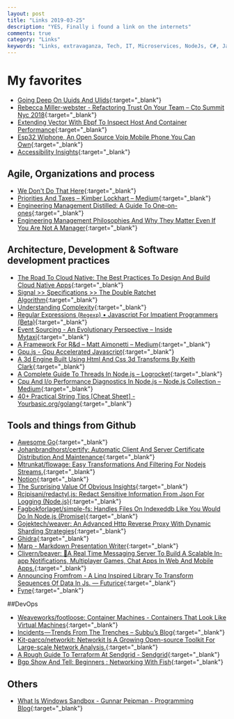 ```yaml
---
layout: post
title: "Links 2019-03-25"
description: "YES, Finally i found a link on the internets"
comments: true
category: "Links"
keywords: "Links, extravaganza, Tech, IT, Microservices, NodeJs, C#, Javascript, Solution architecture"
---
```

<!-- markdownlint-disable MD033 MD020-->

# My favorites

* [Going Deep On Uuids And Ulids](https://blog.honeybadger.io/uuids-and-ulids/){:target="_blank"}
* [Rebecca Miller-webster - Refactoring Trust On Your Team – Cto Summit Nyc 2018](https://www.rebeccamiller-webster.com/2019/01/refactoring-trust-on-your-team-cto-summit-nyc-2018/){:target="_blank"}
* [Extending Vector With Ebpf To Inspect Host And Container Performance](https://medium.com/netflix-techblog/extending-vector-with-ebpf-to-inspect-host-and-container-performance-5da3af4c584b){:target="_blank"}
* [Esp32 Wiphone, An Open Source Voip Mobile Phone You Can Own](http://a.wiphone.io/){:target="_blank"}
* [Accessibility Insights](https://accessibilityinsights.io/en/){:target="_blank"}

## Agile, Organizations and process

* [We Don't Do That Here](http://www.thagomizer.com/blog/2017/09/29/we-don-t-do-that-here.html){:target="_blank"}
* [Priorities And Taxes – Kimber Lockhart – Medium](https://medium.com/@kimber_lockhart/priorities-and-taxes-7f8726cff868){:target="_blank"}
* [Engineering Management Distilled: A Guide To One-on-ones](https://medium.com/@chris.g.chiu/engineering-management-distilled-a-guide-to-one-on-ones-5b6cceb095b7?sk=0e37825f7aa1aba10e79cd926da24cb6){:target="_blank"}
* [Engineering Management Philosophies And Why They Matter Even If You Are Not A Manager](https://medium.com/square-corner-blog/engineering-management-philosophies-and-why-they-matter-even-if-you-are-not-a-manager-254561cbeea1){:target="_blank"}

## Architecture, Development & Software development practices

* [The Road To Cloud Native: The Best Practices To Design And Build Cloud Native Apps](https://medium.com/devopslinks/approaching-cloud-native-2903a253b8f9){:target="_blank"}
* [Signal >> Specifications >> The Double Ratchet Algorithm](https://signal.org/docs/specifications/doubleratchet/){:target="_blank"}
* [Understanding Complexity](https://www.range.co/blog/understanding-complexity){:target="_blank"}
* [Regular Expressions (`Regexp`) • Javascript For Impatient Programmers (Beta)](http://exploringjs.com/impatient-js/ch_regular-expressions.html){:target="_blank"}
* [Event Sourcing - An Evolutionary Perspective – Inside Mytaxi](https://inside.mytaxi.com/event-sourcing-an-evolutionary-perspective-31e7387aa6f1){:target="_blank"}
* [A Framework For R&d – Matt Aimonetti – Medium](https://medium.com/@mattetti/a-framework-for-r-d-6aaaf8c05841){:target="_blank"}
* [Gpu.js - Gpu Accelerated Javascript](http://gpu.rocks/){:target="_blank"}
* [A 3d Engine Built Using Html And Css 3d Transforms By Keith Clark](https://keithclark.co.uk/labs/css-fps/){:target="_blank"}
* [A Complete Guide To Threads In Node.js – Logrocket](https://blog.logrocket.com/a-complete-guide-to-threads-in-node-js-4fa3898fe74f){:target="_blank"}
* [Cpu And I/o Performance Diagnostics In Node.js – Node.js Collection – Medium](https://medium.com/the-node-js-collection/cpu-and-i-o-performance-diagnostics-in-node-js-e513ba433c39){:target="_blank"}
* [40+ Practical String Tips [Cheat Sheet] - Yourbasic.org/golang](https://yourbasic.org/golang/string-functions-reference-cheat-sheet/){:target="_blank"}


## Tools and things from Github

* [Awesome Go](https://awesome-go.com/){:target="_blank"}
* [Johanbrandhorst/certify: Automatic Client And Server Certificate Distribution And Maintenance](https://github.com/johanbrandhorst/certify){:target="_blank"}
* [Mtrunkat/flowage: Easy Transformations And Filtering For Nodejs Streams.](https://github.com/mtrunkat/flowage){:target="_blank"}
* [Notion](https://www.notionjs.com/){:target="_blank"}
* [The Surprising Value Of Obvious Insights](https://sloanreview.mit.edu/article/the-surprising-value-of-obvious-insights/?__s=wakwmyepmhismx8ehtnp){:target="_blank"}
* [Rcjpisani/redactyl.js: Redact Sensitive Information From Json For Logging (Node.js)](https://github.com/rcjpisani/redactyl.js){:target="_blank"}
* [Fagbokforlaget/simple-fs: Handles Files On Indexeddb Like You Would Do In Node.js (Promise)](https://github.com/fagbokforlaget/simple-fs){:target="_blank"}
* [Gojektech/weaver: An Advanced Http Reverse Proxy With Dynamic Sharding Strategies](https://github.com/gojektech/weaver){:target="_blank"}
* [Ghidra](https://ghidra-sre.org/){:target="_blank"}
* [Marp - Markdown Presentation Writer](https://yhatt.github.io/marp/){:target="_blank"}
* [Clivern/beaver: 💨A Real Time Messaging Server To Build A Scalable In-app Notifications, Multiplayer Games, Chat Apps In Web And Mobile Apps.](https://github.com/Clivern/Beaver){:target="_blank"}
* [Announcing Fromfrom - A Linq Inspired Library To Transform Sequences Of Data In Js. — Futurice](https://www.futurice.com/blog/announcing-fromfrom/){:target="_blank"}
* [Fyne](https://fyne.io/#features){:target="_blank"}

##DevOps

* [Weaveworks/footloose: Container Machines - Containers That Look Like Virtual Machines](https://github.com/weaveworks/footloose){:target="_blank"}
* [Incidents — Trends From The Trenches – Subbu’s Blog](https://m.subbu.org/incidents-trends-from-the-trenches-e2f8497d52ed){:target="_blank"}
* [Kit-parco/networkit: Networkit Is A Growing Open-source Toolkit For Large-scale Network Analysis.](https://github.com/kit-parco/networkit){:target="_blank"}
* [A Rough Guide To Terraform At Sendgrid - Sendgrid](https://sendgrid.com/blog/a-rough-guide-to-terraform-at-sendgrid/){:target="_blank"}
* [Bgp Show And Tell: Beginners : Networking With Fish](https://www.networkingwithfish.com/bgp-show-and-tell-beginners/){:target="_blank"}

## Others

* [What Is Windows Sandbox - Gunnar Peipman - Programming Blog](https://gunnarpeipman.com/windows/windows-sandbox/){:target="_blank"}